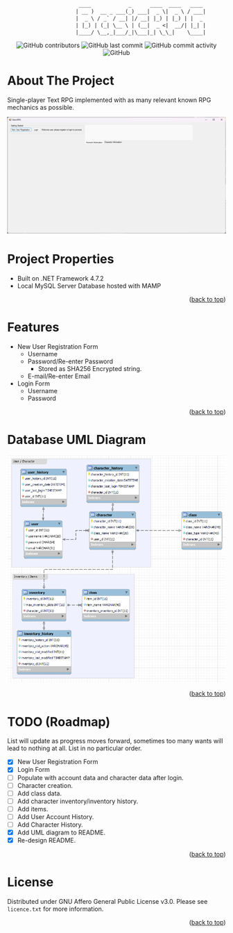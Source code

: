 						   ____            _      ____  ____   ____ 
						  | __ )  __ _ ___(_) ___|  _ \|  _ \ / ___|
						  |  _ \ / _` / __| |/ __| |_) | |_) | |  _ 
						  | |_) | (_| \__ \ | (__|  _ <|  __/| |_| |
						  |____/ \__,_|___/_|\___|_| \_\_|    \____|
<div align="center">

![GitHub contributors](https://img.shields.io/github/contributors/tojohnny/BasicRPG?logo=GitHub&style=for-the-badge) ![GitHub last commit](https://img.shields.io/github/last-commit/tojohnny/BasicRPG?logo=GitHub&style=for-the-badge) ![GitHub commit activity](https://img.shields.io/github/commit-activity/m/tojohnny/BasicRPG?logo=GitHub&style=for-the-badge) ![GitHub](https://img.shields.io/github/license/tojohnny/BasicRPG?style=for-the-badge)

</div>

# About The Project
Single-player Text RPG implemented with as many relevant known RPG mechanics as possible.

![Main UI](https://github.com/tojohnny/BasicRPG/blob/master/gui/main_02.png?raw=true)

# Project Properties
- Built on .NET Framework 4.7.2
- Local MySQL Server Database hosted with MAMP

<p align="right">(<a href="#readme-top">back to top</a>)</p>

# Features
- New User Registration Form
	- Username
	- Password/Re-enter Password
		- Stored as SHA256 Encrypted string.
	- E-mail/Re-enter Email
- Login Form
	- Username
	- Password

<p align="right">(<a href="#readme-top">back to top</a>)</p>

# Database UML Diagram
![UML Diagram](https://github.com/tojohnny/BasicRPG/blob/master/gui/uml_diagram_02.png?raw=true)

<p align="right">(<a href="#readme-top">back to top</a>)</p>

# TODO (Roadmap)
List will update as progress moves forward, sometimes too many wants will lead to nothing at all.
List in no particular order.
- [x] New User Registration Form
- [x] Login Form
- [ ] Populate with account data and character data after login.
- [ ] Character creation.
- [ ] Add class data.
- [ ] Add character inventory/inventory history.
- [ ] Add items.
- [ ] Add User Account History.
- [ ] Add Character History.
- [x] Add UML diagram to README.
- [x] Re-design README.

<p align="right">(<a href="#readme-top">back to top</a>)</p>

# License
Distributed under GNU Affero General Public License v3.0. Please see `licence.txt` for more information.

<p align="right">(<a href="#readme-top">back to top</a>)</p>
